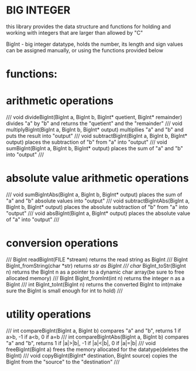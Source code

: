 # BIG INTEGER
this library provides the data structure and functions for holding and working 
with integers that are larger than allowed by "C" 

BigInt - big integer datatype, holds the number, its length and sign
values can be assigned manually, or using the functions provided below

# functions:

# arithmetic operations
///
void divideBigInt(BigInt a, BigInt b, BigInt* quetient, BigInt* remainder)
divides "a" by "b" and returns the "quetient" and the "remainder"
///
void multiplyBigInt(BigInt a, BigInt b, BigInt* output)
multipllies "a" and "b" and puts the result into "output"
///
void subtractBigInt(BigInt a, BigInt b, BigInt* output)
places the subtraction of "b" from "a" into "output"
///
void sumBigInt(BigInt a, BigInt b, BigInt* output)
places the sum of "a" and "b" into "output"
///

# absolute value arithmetic operations
///
void sumBigIntAbs(BigInt a, BigInt b, BigInt* output)
places the sum of "a" and "b" absolute values into "output"
///
void subtractBigIntAbs(BigInt a, BigInt b, BigInt* output)
places the absolute subtraction of "b" from "a" into "output"
///
void absBigInt(BigInt a, BigInt* output)
places the absolute value of "a" into "output"
///

# conversion operations
///
BigInt readBigInt(FILE *stream)
returns the read string as BigInt
///
BigInt BigInt_fromString(char *str)
returns *str as BigInt
///
char* BigInt_toStr(BigInt n)
returns the BigInt n as a pointer to a dynamic char array(be sure to free allocated memory)
///
BigInt BigInt_fromInt(int n)
returns the integer n as a BigInt
///
int BigInt_toInt(BigInt n)
returns the converted BigInt to int(make sure the BigInt is small enough for int to hold)
///

# utility operations
///
int compareBigInt(BigInt a, BigInt b)
compares "a" and "b", returns 1 if a>b, -1 if a<b, 0 if a=b
///
int compareBigIntAbs(BigInt a, BigInt b)
compares "a" and "b", returns 1 if |a|>|b|, -1 if |a|<|b|, 0 if |a|=|b|
///
void freeBigInt(BigInt a)
frees the memory allocated for the datatype(deletes the BigInt)
///
void copyBigInt(BigInt* destination, BigInt source)
copies the BigInt from the "source" to the "destination"
///